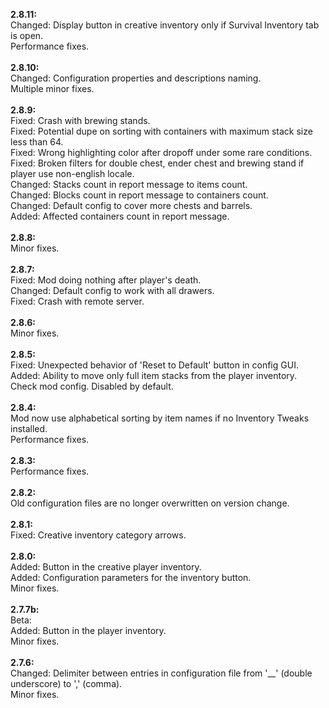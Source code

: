 **2.8.11:**<br />
Changed: Display button in creative inventory only if Survival Inventory tab is open.<br />
Performance fixes.<br />
<br />
**2.8.10:**<br />
Changed: Configuration properties and descriptions naming.<br />
Multiple minor fixes.<br />
<br />
**2.8.9:**<br />
Fixed: Crash with brewing stands.<br />
Fixed: Potential dupe on sorting with containers with maximum stack size less than 64.<br />
Fixed: Wrong highlighting color after dropoff under some rare conditions.<br />
Fixed: Broken filters for double chest, ender chest and brewing stand if player use non-english locale.<br />
Changed: Stacks count in report message to items count.<br />
Changed: Blocks count in report message to containers count.<br />
Changed: Default config to cover more chests and barrels.<br />
Added: Affected containers count in report message.<br />
<br />
**2.8.8:**<br />
Minor fixes.<br />
<br />
**2.8.7:**<br />
Fixed: Mod doing nothing after player's death.<br />
Changed: Default config to work with all drawers.<br />
Fixed: Crash with remote server.<br />
<br />
**2.8.6:**<br />
Minor fixes.<br />
<br />
**2.8.5:**<br />
Fixed: Unexpected behavior of 'Reset to Default' button in config GUI.<br />
Added: Ability to move only full item stacks from the player inventory. Check mod config. Disabled by default.<br />
<br />
**2.8.4:**<br />
Mod now use alphabetical sorting by item names if no Inventory Tweaks installed.<br />
Performance fixes.<br />
<br />
**2.8.3:**<br />
Performance fixes.<br />
<br />
**2.8.2:**<br />
Old configuration files are no longer overwritten on version change.<br />
<br />
**2.8.1:**<br />
Fixed: Creative inventory category arrows.<br />
<br />
**2.8.0:**<br />
Added: Button in the creative player inventory.<br />
Added: Configuration parameters for the inventory button.<br />
Minor fixes.<br />
<br />
**2.7.7b:**<br />
Beta:<br />
Added: Button in the player inventory.<br />
Minor fixes.<br />
<br />
**2.7.6:**<br />
Changed: Delimiter between entries in configuration file from '__' (double underscore) to ',' (comma).<br />
Minor fixes.<br />
